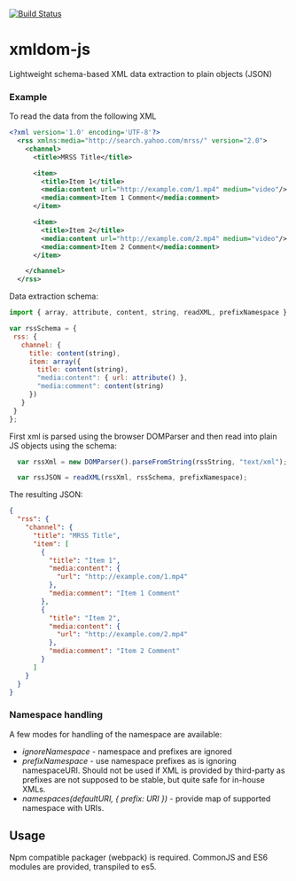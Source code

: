 [![Build Status](https://travis-ci.org/alexdrel/xmldom-js.svg?branch=master)](https://travis-ci.org/alexdrel/xmldom-js)

xmldom-js
===
Lightweight schema-based XML data extraction to plain objects (JSON)

### Example

To read the data from the following XML

```xml
<?xml version='1.0' encoding='UTF-8'?>
  <rss xmlns:media="http://search.yahoo.com/mrss/" version="2.0">
    <channel>
      <title>MRSS Title</title>

      <item>
        <title>Item 1</title>
        <media:content url="http://example.com/1.mp4" medium="video"/>
        <media:comment>Item 1 Comment</media:comment>
      </item>

      <item>
        <title>Item 2</title>
        <media:content url="http://example.com/2.mp4" medium="video"/>
        <media:comment>Item 2 Comment</media:comment>
      </item>

    </channel>
  </rss>
```

Data extraction schema:
 
 ```js 
import { array, attribute, content, string, readXML, prefixNamespace } from "xmldom-js";

var rssSchema = {
  rss: {
    channel: {
      title: content(string),
      item: array({
        title: content(string),
        "media:content": { url: attribute() },
        "media:comment": content(string)
      })
    }
  }
};
```

First xml is parsed using the browser DOMParser and then read into plain JS objects using the schema:

```js
  var rssXml = new DOMParser().parseFromString(rssString, "text/xml");

  var rssJSON = readXML(rssXml, rssSchema, prefixNamespace);
```

The resulting JSON:

```json
{
  "rss": {
    "channel": {
      "title": "MRSS Title",
      "item": [
        {
          "title": "Item 1",
          "media:content": {
            "url": "http://example.com/1.mp4"
          },
          "media:comment": "Item 1 Comment"
        },
        {
          "title": "Item 2",
          "media:content": {
            "url": "http://example.com/2.mp4"
          },
          "media:comment": "Item 2 Comment"
        }
      ]
    }
  }
}
```

### Namespace handling
A few modes for handling of the namespace are available:
* _ignoreNamespace_ - namespace and prefixes are ignored
* _prefixNamespace_ - use namespace prefixes as is ignoring namespaceURI. Should not be used if XML is provided by third-party as prefixes are not supposed to be stable, but quite safe for in-house XMLs.
* _namespaces(defaultURI, { prefix: URI })_ - provide map of supported namespace with URIs.



## Usage
Npm compatible packager (webpack) is required. CommonJS and ES6 modules are provided, transpiled to es5.

